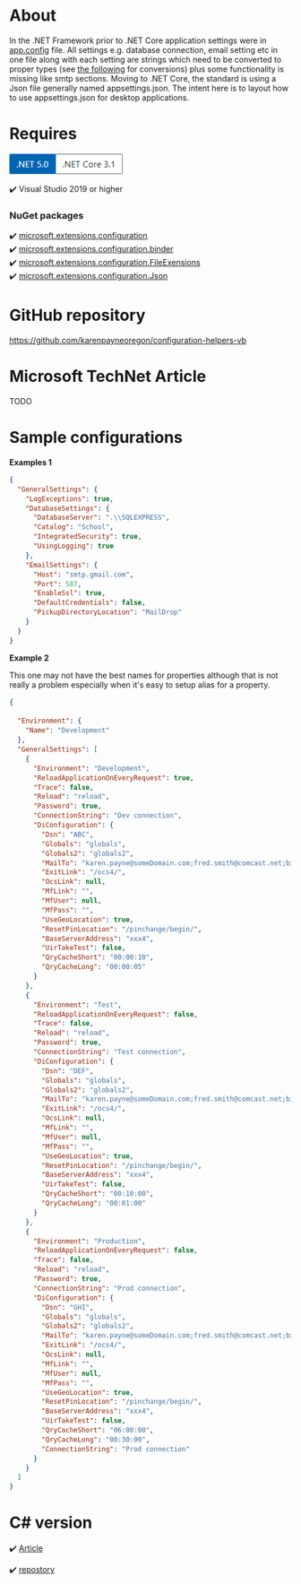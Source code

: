# About

In the .NET Framework prior to .NET Core application settings were in  [app.config](https://docs.microsoft.com/en-us/dotnet/framework/configure-apps/) file. 
All settings e.g. database connection, email setting etc in one file along with each 
setting are strings which need to be converted to proper types (see [the following](https://github.com/karenpayneoregon/configuration-helpers) for conversions) 
plus some functionality is missing like smtp sections. Moving to .NET Core, the standard is using 
a Json file generally named appsettings.json. The intent here is to layout how to use appsettings.json 
for desktop applications.

# Requires

![screen](ConfigurationHelper_vb/assets/Versions.png)

:heavy_check_mark: Visual Studio 2019 or higher

### NuGet packages

:heavy_check_mark: [microsoft.extensions.configuration](https://www.nuget.org/packages/Microsoft.Extensions.Configuration/) <br/>
:heavy_check_mark: [microsoft.extensions.configuration.binder](https://www.nuget.org/packages/Microsoft.Extensions.Configuration.Binder/)<br/>
:heavy_check_mark: [microsoft.extensions.configuration.FileExensions](https://www.nuget.org/packages/Microsoft.Extensions.Configuration.FileExtensions/)<br/>
:heavy_check_mark: [microsoft.extensions.configuration.Json](https://www.nuget.org/packages/Microsoft.Extensions.Configuration.Json/)

# GitHub repository

https://github.com/karenpayneoregon/configuration-helpers-vb

# Microsoft TechNet Article

TODO

# Sample configurations

**Examples 1**

```json
{
  "GeneralSettings": {
    "LogExceptions": true,
    "DatabaseSettings": {
      "DatabaseServer": ".\\SQLEXPRESS",
      "Catalog": "School",
      "IntegratedSecurity": true,
      "UsingLogging": true
    },
    "EmailSettings": {
      "Host": "smtp.gmail.com",
      "Port": 587,
      "EnableSsl": true,
      "DefaultCredentials": false,
      "PickupDirectoryLocation": "MailDrop"
    }
  }
}
```

**Example 2**

This one may not have the best names for properties although that is not really a problem especially when it's easy to setup alias for a property.

```json
{

  "Environment": {
    "Name": "Development"
  },
  "GeneralSettings": [
    {
      "Environment": "Development",
      "ReloadApplicationOnEveryRequest": true,
      "Trace": false,
      "Reload": "reload",
      "Password": true,
      "ConnectionString": "Dev connection",
      "DiConfiguration": {
        "Dsn": "ABC",
        "Globals": "globals",
        "Globals2": "globals2",
        "MailTo": "karen.payne@someDomain.com;fred.smith@comcast.net;billAdams@gmail.com",
        "ExitLink": "/ocs4/",
        "OcsLink": null,
        "MfLink": "",
        "MfUser": null,
        "MfPass": "",
        "UseGeoLocation": true,
        "ResetPinLocation": "/pinchange/begin/",
        "BaseServerAddress": "xxx4",
        "UirTakeTest": false,
        "QryCacheShort": "00:00:10",
        "QryCacheLong": "00:00:05"
      }
    },
    {
      "Environment": "Test",
      "ReloadApplicationOnEveryRequest": false,
      "Trace": false,
      "Reload": "reload",
      "Password": true,
      "ConnectionString": "Test connection",
      "DiConfiguration": {
        "Dsn": "DEF",
        "Globals": "globals",
        "Globals2": "globals2",
        "MailTo": "karen.payne@someDomain.com;fred.smith@comcast.net;billAdams@gmail.com",
        "ExitLink": "/ocs4/",
        "OcsLink": null,
        "MfLink": "",
        "MfUser": null,
        "MfPass": "",
        "UseGeoLocation": true,
        "ResetPinLocation": "/pinchange/begin/",
        "BaseServerAddress": "xxx4",
        "UirTakeTest": false,
        "QryCacheShort": "00:10:00",
        "QryCacheLong": "00:01:00"
      }
    },
    {
      "Environment": "Production",
      "ReloadApplicationOnEveryRequest": false,
      "Trace": false,
      "Reload": "reload",
      "Password": true,
      "ConnectionString": "Prod connection",
      "DiConfiguration": {
        "Dsn": "GHI",
        "Globals": "globals",
        "Globals2": "globals2",
        "MailTo": "karen.payne@someDomain.com;fred.smith@comcast.net;billAdams@gmail.com",
        "ExitLink": "/ocs4/",
        "OcsLink": null,
        "MfLink": "",
        "MfUser": null,
        "MfPass": "",
        "UseGeoLocation": true,
        "ResetPinLocation": "/pinchange/begin/",
        "BaseServerAddress": "xxx4",
        "UirTakeTest": false,
        "QryCacheShort": "06:00:00",
        "QryCacheLong": "00:30:00",
        "ConnectionString": "Prod connection"
      }
    }
  ]
}
```


# C# version

:heavy_check_mark: [Article](https://social.technet.microsoft.com/wiki/contents/articles/54173.net-core-desktop-application-configurations-c.aspx)

:heavy_check_mark: [repostory](https://github.com/karenpayneoregon/configuration-helpers)


